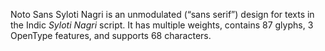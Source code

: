 Noto Sans Syloti Nagri is an unmodulated (“sans serif”) design for texts in the Indic _Syloti Nagri_ script. It has multiple weights, contains 87 glyphs, 3 OpenType features, and supports 68 characters.